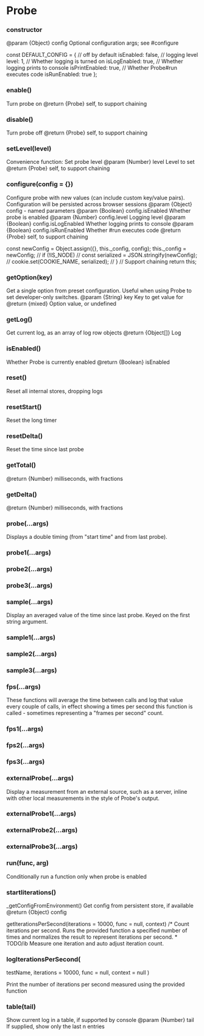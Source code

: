 # Probe


### constructor
@param {Object} config Optional configuration args; see #configure

const DEFAULT_CONFIG = {
  // off by default
  isEnabled: false,
  // logging level
  level: 1,
  // Whether logging is turned on
  isLogEnabled: true,
  // Whether logging prints to console
  isPrintEnabled: true,
  // Whether Probe#run executes code
  isRunEnabled: true
};

### enable()

Turn probe on
@return {Probe} self, to support chaining

### disable()

Turn probe off
@return {Probe} self, to support chaining

### setLevel(level)

Convenience function: Set probe level
@param {Number} level Level to set
@return {Probe} self, to support chaining

### configure(config = {})

Configure probe with new values (can include custom key/value pairs).
Configuration will be persisted across browser sessions
@param {Object} config - named parameters
@param {Boolean} config.isEnabled Whether probe is enabled
@param {Number} config.level Logging level
@param {Boolean} config.isLogEnabled Whether logging prints to console
@param {Boolean} config.isRunEnabled Whether #run executes code
@return {Probe} self, to support chaining

  const newConfig = Object.assign({}, this._config, config);
  this._config = newConfig;
  // if (!IS_NODE)
  //   const serialized = JSON.stringify(newConfig);
  //   cookie.set(COOKIE_NAME, serialized);
  // }
  // Support chaining
  return this;


### getOption(key)

Get a single option from preset configuration. Useful when using Probe to
set developer-only switches.
@param  {String} key Key to get value for
@return {mixed}     Option value, or undefined


### getLog()

Get current log, as an array of log row objects
@return {Object[]} Log


### isEnabled()

Whether Probe is currently enabled
@return {Boolean} isEnabled

### reset()
Reset all internal stores, dropping logs

### resetStart()

Reset the long timer

### resetDelta()

Reset the time since last probe

### getTotal()

@return {Number} milliseconds, with fractions

### getDelta()

@return {Number} milliseconds, with fractions


### probe(...args)

Displays a double timing (from "start time" and from last probe).

### probe1(...args)

### probe2(...args)

### probe3(...args)


### sample(...args)

Display an averaged value of the time since last probe.
Keyed on the first string argument.

### sample1(...args)

### sample2(...args)

### sample3(...args)

### fps(...args)

  These functions will average the time between calls and log that value
  every couple of calls, in effect showing a times per second this
  function is called - sometimes representing a "frames per second" count.

### fps1(...args)

### fps2(...args)

### fps3(...args)


### externalProbe(...args)

Display a measurement from an external source, such as a server,
inline with other local measurements in the style of Probe's output.

### externalProbe1(...args)

### externalProbe2(...args)

### externalProbe3(...args)

### run(func, arg)
Conditionally run a function only when probe is enabled

### startIiterations()

_getConfigFromEnvironment()
Get config from persistent store, if available
@return {Object} config

  getIterationsPerSecond(iterations = 10000, func = null, context)
  /* Count iterations per second. Runs the provided function a
  specified number of times and normalizes the result to represent
  iterations per second.
   *
  TODO/ib Measure one iteration and auto adjust iteration count.


### logIterationsPerSecond(
  testName, iterations = 10000, func = null, context = null
)

Print the number of iterations per second measured using the provided function

### table(tail)
Show current log in a table, if supported by console
@param {Number} tail If supplied, show only the last n entries
